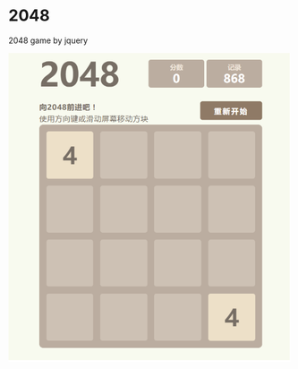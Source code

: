 # 2048
2048 game by jquery

![screenshot](https://github.com/hilifei/2048/blob/master/screenshot/screenshot.png)
